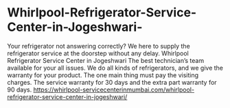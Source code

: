 # Whirlpool-Refrigerator-Service-Center-in-Jogeshwari-
Your refrigerator not answering correctly? We here to supply the refrigerator service at the doorstep without any delay. Whirlpool Refrigerator Service Center in Jogeshwari The best technician’s team available for your all issues. We do all kinds of refrigerators, and we give the warranty for your product. The one main thing must pay the visiting charges. The service warranty for 30 days and the extra part warranty for 90 days. https://whirlpool-servicecenterinmumbai.com/whirlpool-refrigerator-service-center-in-jogeshwari/
